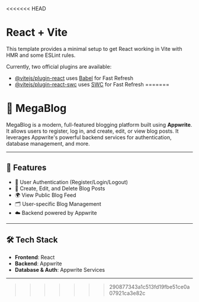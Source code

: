 <<<<<<< HEAD
# React + Vite

This template provides a minimal setup to get React working in Vite with HMR and some ESLint rules.

Currently, two official plugins are available:

- [@vitejs/plugin-react](https://github.com/vitejs/vite-plugin-react/blob/main/packages/plugin-react/README.md) uses [Babel](https://babeljs.io/) for Fast Refresh
- [@vitejs/plugin-react-swc](https://github.com/vitejs/vite-plugin-react-swc) uses [SWC](https://swc.rs/) for Fast Refresh
=======
# 📝 MegaBlog

MegaBlog is a modern, full-featured blogging platform built using **Appwrite**. It allows users to register, log in, and create, edit, or view blog posts. It leverages Appwrite's powerful backend services for authentication, database management, and more.

---

## 🚀 Features

- 🔐 User Authentication (Register/Login/Logout)
- 📝 Create, Edit, and Delete Blog Posts
- 🌍 View Public Blog Feed
- 🗂️ User-specific Blog Management
- ☁️ Backend powered by Appwrite

---

## 🛠️ Tech Stack

- **Frontend**: React
- **Backend**: Appwrite 
- **Database & Auth**: Appwrite Services

---
>>>>>>> 290877343a1c513fd19fbe51ce0a07921ca3e82c
